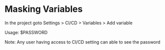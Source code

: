 # Masking Variables
In the project goto Settings > CI/CD > Variables > Add variable 

Usage: $PASSWORD

Note: Any user having access to CI/CD setting can able to see the password